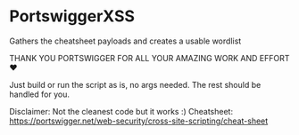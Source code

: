 # PortswiggerXSS
Gathers the cheatsheet payloads and creates a usable wordlist
  
THANK YOU PORTSWIGGER FOR ALL YOUR AMAZING WORK AND EFFORT :heart:
  
Just build or run the script as is, no args needed. The rest should be handled for you.
  
Disclaimer: Not the cleanest code but it works :)
Cheatsheet: https://portswigger.net/web-security/cross-site-scripting/cheat-sheet
